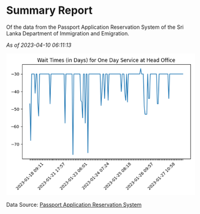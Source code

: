 # Summary Report

Of the data from the Passport Application Reservation System of the Sri Lanka Department of Immigration and Emigration.

*As of 2023-04-10 06:11:13*

![Wait Time Chart](summary.wait_time_chart.png)

Data Source: [Passport Application Reservation System](https://eservices.immigration.gov.lk:8443/appointment/pages/reservationApplication.xhtml)